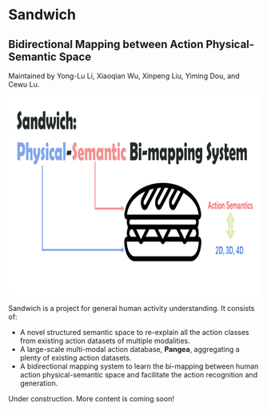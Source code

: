 # Sandwich
## Bidirectional Mapping between Action Physical-Semantic Space
Maintained by Yong-Lu Li, Xiaoqian Wu, Xinpeng Liu, Yiming Dou, and Cewu Lu.

<p align='center'>
    <img src="https://github.com/DirtyHarryLYL/Sandwich/blob/main/img/sandwich.png", height="400">
</p>


Sandwich is a project for general human activity understanding. It consists of:
- A novel structured semantic space to re-explain all the action classes from existing action datasets of multiple modalities.
- A large-scale multi-modal action database, **Pangea**, aggregating a plenty of existing action datasets.
- A bidirectional mapping system to learn the bi-mapping between human action physical-semantic space and facilitate the action recognition and generation.

Under construction. More content is coming soon!
